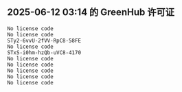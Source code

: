 ## 2025-06-12 03:14 的 GreenHub 许可证
```
No license code
No license code
STy2-6vvU-2fVV-RpC8-58FE
No license code
STxS-i0hm-hzQb-uVC8-4170
No license code
No license code
No license code
No license code
No license code
```
